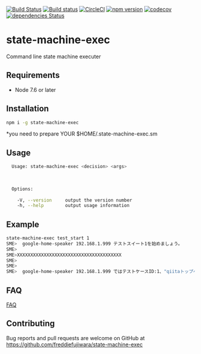 [![Build Status](https://travis-ci.org/freddiefujiwara/state-machine-exec.svg?branch=master)](https://travis-ci.org/freddiefujiwara/state-machine-exec)
[![Build status](https://ci.appveyor.com/api/projects/status/a14pxw5roh4jecv2?svg=true)](https://ci.appveyor.com/project/freddiefujiwara/state-machine-exec)
[![CircleCI](https://circleci.com/gh/freddiefujiwara/state-machine-exec.svg?style=svg)](https://circleci.com/gh/freddiefujiwara/state-machine-exec)
[![npm version](https://badge.fury.io/js/state-machine-exec.svg)](https://badge.fury.io/js/state-machine-exec)
[![codecov](https://codecov.io/gh/freddiefujiwara/state-machine-exec/branch/master/graph/badge.svg)](https://codecov.io/gh/freddiefujiwara/state-machine-exec)
[![dependencies Status](https://david-dm.org/freddiefujiwara/state-machine-exec/status.svg)](https://david-dm.org/freddiefujiwara/state-machine-exec)

# state-machine-exec
Command line state machine executer 

## Requirements

 - Node 7.6 or later

## Installation

```bash
npm i -g state-machine-exec
```

*you need to prepare YOUR $HOME/.state-machine-exec.sm
## Usage
```bash                                                                                     
  Usage: state-machine-exec <decision> <args>                                                                                    
                                                                                                                         
                                                                                                                               
                                                                                                                               
  Options:                                                                                                                     
                                                                                                                               
    -V, --version     output the version number
    -h, --help        output usage information  
```

## Example
```bash
state-machine-exec test_start 1
SME>  google-home-speaker 192.168.1.999 テストスイート1を始めましょう。
SME>  
SME>XXXXXXXXXXXXXXXXXXXXXXXXXXXXXXXXXXXXXXX
SME>  
SME>  
SME>  google-home-speaker 192.168.1.999 ではテストケースID:1、"qiitaトップページ"を始めます。前提条件 "ブラウザを立ち上げて、クッキーを削除する。"を準備してください。出来たら”テストOK”と言ってください。もう一度聞きたい場合は”テストもう一度”と言ってください。
```

## FAQ

[FAQ](https://github.com/freddiefujiwara/state-machine-exec/wiki/FAQ)

## Contributing

Bug reports and pull requests are welcome on GitHub at https://github.com/freddiefujiwara/state-machine-exec
